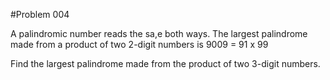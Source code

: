 #Problem 004

A palindromic number reads the sa,e both ways. The largest palindrome made from a product of two 2-digit numbers is 9009 = 91 x 99

Find the largest palindrome made from the product of two 3-digit numbers.
